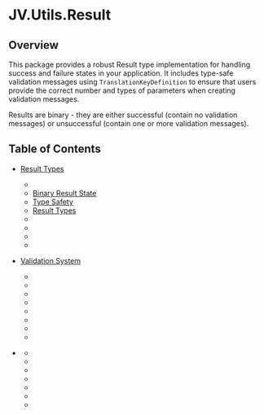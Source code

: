 # JV.Utils.Result

## Overview

This package provides a robust Result type implementation for handling success and failure states in your application.
It includes type-safe validation messages using `TranslationKeyDefinition` to ensure that users provide the correct
number and types of parameters when creating validation messages.

Results are binary - they are either successful (contain no validation messages) or unsuccessful (contain one or more
validation messages).

## Table of Contents

- [Result Types](Result-Types.md)
  - [](Result-Types.md#core-concepts)
  - [Binary Result State](Result-Types.md#binary-result-state)
  - [Type Safety](Result-Types.md#type-safety)
  - [Result Types](Result-Types.md#result-type)
  - [](Result-Types.md#result-creation-patterns)
  - [](Result-Types.md#extension-methods)
  - [](Result-Types.md#practical-usage-examples)
  - [](Result-Types.md#best-practices)
- [Validation System](Validation-System.md)
  - [](Validation-System.md#core-components)
  - [](Validation-System.md#basic-usage)
  - [](Validation-System.md#validation-rules)
  - [](Validation-System.md#translation-key-definitions)
  - [](Validation-System.md#validation-message-types)
  - [](Validation-System.md#advanced-pipeline-patterns)
  - [](Validation-System.md#best-practices)
  - [](Validation-System.md#integration-examples)

- [](Memoization.md)
  - [](Memoization.md#what-is-memoization)
  - [](Memoization.md#why-use-memoization)
  - [](Memoization.md#when-to-use-memoization)
  - [](Memoization.md#when-not-to-use-memoization)
  - [](Memoization.md#basic-usage)
  - [](Memoization.md#advanced-features)
  - [](Memoization.md#performance-considerations)
